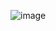 ![image](https://github.com/Nanditha-006/full-stack-/assets/173949033/2a6998e1-3475-48c7-8262-8d77b2244d04)
